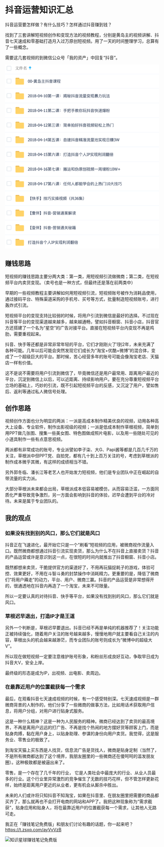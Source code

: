 # 抖音运营知识汇总 

抖音运营要怎样做？有什么技巧？怎样通过抖音赚到钱？

找到了三套讲解短视频创作和变现方法的视频教程，分别是黄岛主的视频讲解、抖音七天速成和零基础打造月入过万原创短视频。用了一天的时间整理学习，总算有了一些概念。

需要这几套视频的到微信公众号「我的资产」中回复“抖音”。

![抖音运营视频教程百度网盘](/img/douyinyunpan.png)

## 赚钱思路

短视频的赚钱思路主要分两大类：第一类，用短视频引流做微商；第二类，在短视频平台内卖货变现。（卖号也是一种方式，但最终还是落在前两类中）

早期的一些视频教程主要讲解如何用短视频引流，短视频账号被作为消耗品使用，通过接码平台、特殊渠道采购的手机号、买号等方式，批量制造短视频账号，进行轰炸式引流。

短视频平台的变现支持比较弱的时候，将用户引流到微信是最好的选择。不过现在抖音等平台的变现渠道越来越多，越来越通畅，譬如抖音橱窗、抖音小店，抖音官方还搭建了一个名为“星空”的广告对接平台。直接在短视频平台内变现不再是鸡肋，需要重视起来。

抖音、快手等还都是非常非常年轻的平台，它们才刚刚火了1到2年，未来充满了各种可能。几年以后可能会突然发现它们成长为“淘宝+优酷+微博”的混合体，变成了一个超级巨大的平台。那时候，苦心经营多年的账号可能会像淘宝老店、天猫店一样有价值。

这不是说不需要将用户引流到微信了，毕竟微信还是用户最常用、距离用户最近的平台，沉淀到微信上以后，可以近距离、持续影响用户。要在充分尊重短视频平台立场的基础上，巧妙的引流，既不引起短视频平台的反感，又沉淀了用户，譬如售后、返利等通过私人微信号处理。

## 创作思路

视频创作方面也分为明显的两派：一派是高成本制作精美优良的视频，动用各种高大上设备、专业软件，制作出影视级的视频；一派是低成本制作草根视频，简单到用PPT做几张图、搜集一些美女图、特色图做成照片电影，以及用一些随处可见的小道具制作一些有点意思视频。

两派都有非常成功的账号，专业派譬如李子柒、大G、Papi酱等都是几百几千万的关注，草根派中但PPT党、自拍党，都有几十到上百万关注的号，考虑到草根派的制作成本微乎其微，有这样的成绩相当不错。

另外郭冬临、潘长江等老艺人也开始发力短视频，他们是专业团队中正在崛起的自带流量的实力派。

大部分草根派未来都会出局，草根派成本低容易被模仿，从而容易泛滥，一方面同质化严重导致竞争激烈，另一方面会影响到抖音的体验，迟早会遭到平台的冷对待。未来是属于专业团队的。

## 我的观点

### 如果没有找到别的风口，那么它们就是风口

抖音正在飞速进化，最开始它只是一个“刷看”短视频的应用，被微商视作流量入口。既然微商都想通过抖音引流实现卖货，那么为什么不在抖音上直接卖货？抖音的产品运营或许是意识到这一点，在很短的时间内就推出了抖音橱窗、抖音小店。

既然都想来卖货，干脆提供官方的渠道好了，不用再玩猫捉耗子的游戏，体验可控、效果更好，不用在斗智斗勇的封禁操作中消耗精力。更重要的是，降低了微商们“将用户薅走”的动力，平台、用户、微商三赢。抖音的产品运营是非常想得开的，很通透地在抖音内再造了一个淘宝，未来不可限量。

所以一定要认真的对待抖音、快手等平台，如果没有找到别的风口，那么它们就是风口。

### 草根迟早退出，打造IP才是王道

另外一个判断是，草根迟早要退出。抖音已经不再是单纯的机器推荐了！关注功能正被持续强化，随着用户关注的账号越来越多，慢慢地用户就主要看自己关注的内容，草根出头的机会越来越渺茫，而专业团队的账号则成长为“微博中的超级大V”。

所以现在做短视频一定要注意维护账号形象，和粉丝形成良好互动，争取早日成为抖音大V，安全上岸。

最终级的形态是成为IP，出视频、出电影、卖周边。

### 在最靠近用户的位置截获每一个需求

最后，在观看抖音七天速成视频的时候，有一个感受特别深。七天速成视频是一群微商背景的人制作的，他们分享了一些微商的做事方法，比如用话术获取用户信息，将用户分组，对用户进行贴身式服务。

这是一种什么精神？这是一种为人民服务的精神。微商已经达到了卖货的最高境界，不再是离用户远远的打广告、不再是找个热闹的地方摆好货等顾客上门，而是贴身肉搏，黏在用户身上，以贴身助理、参谋的身份向用户卖货。我觉得，这是服务业、零售业的极致了。

到淘宝天猫上买东西是人找货，信息流广告是货找人，微商是贴身定制（当然了，不是所有微商都达到了这个境界，我朋友圈里的一些微商还在傻呵呵的滥发朋友圈）。这种极致都是被逼出来了。

零售，是一个存在了几千年的行业， 它是人类社会中最庞大的行业、从业人员最多的行业。这个行业里异常激烈的竞争催生了无数的技巧花样，但不管怎样更新花样，始终是距离用户更近的从业者，更有机会从厮杀中胜出。

未来的人们或许将只知抖音不知淘宝，如果在抖音里、在朋友圈里把需要的商品都买齐了，那么就再也不会打开电商的网站和APP了。我把这种现象称为“需求截获”，贴身应用和贴身人，将在最靠近用户的位置截获每一个需求，让其他人无路可走。

我正在「赚钱笔记免费版」和朋友们讨论有趣的话题，你⼀起来吧？[https://t.zsxq.com/ayVvVzB ](https://t.zsxq.com/ayVvVzB)

![知识星球赚钱笔记免费版](https://www.lijiaocn.com/img/xiaomiquan-money-free.jpeg)
